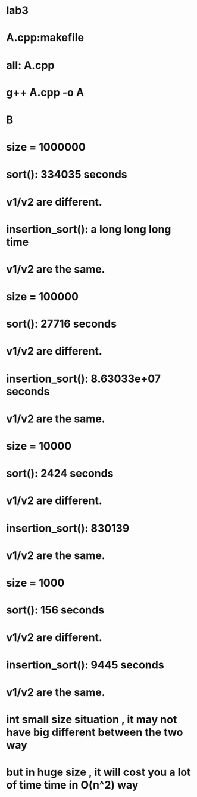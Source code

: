 # lab3
# A.cpp:makefile
#  all: A.cpp
#    g++ A.cpp -o A
    
# B
# size = 1000000
# sort(): 334035 seconds
# v1/v2 are different.
# insertion_sort(): a long long long time
# v1/v2 are the same.


# size = 100000
# sort(): 27716 seconds
# v1/v2 are different.
# insertion_sort(): 8.63033e+07 seconds
# v1/v2 are the same.

# size = 10000
# sort(): 2424 seconds
# v1/v2 are different.
# insertion_sort(): 830139 
# v1/v2 are the same.

# size = 1000
# sort(): 156 seconds
# v1/v2 are different.
# insertion_sort(): 9445 seconds
# v1/v2 are the same.

# int small size situation , it may not have big different between the two way
# but in huge size , it will cost you a lot of time time in O(n^2) way

